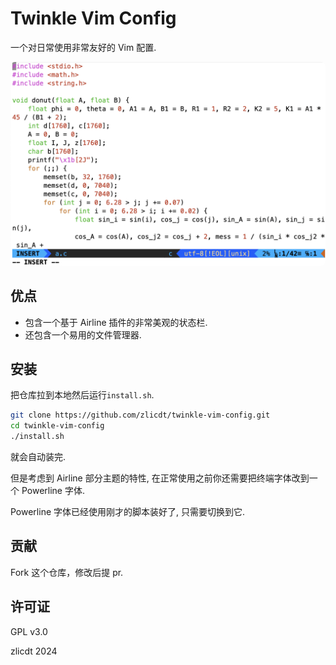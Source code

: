 # Twinkle Vim Config

一个对日常使用非常友好的 Vim 配置.

<p>
    <img alt="logo" src="./display.png" class="display">
    <style type="text/css">
        .display{
        border-radius:7px;
    }
    </style>
</p>


## 优点
* 包含一个基于 Airline 插件的非常美观的状态栏.
* 还包含一个易用的文件管理器.

## 安装
把仓库拉到本地然后运行`install.sh`.

```bash
git clone https://github.com/zlicdt/twinkle-vim-config.git
cd twinkle-vim-config
./install.sh
```

就会自动装完.

但是考虑到 Airline 部分主题的特性, 在正常使用之前你还需要把终端字体改到一个 Powerline 字体.

Powerline 字体已经使用刚才的脚本装好了, 只需要切换到它.

## 贡献

Fork 这个仓库，修改后提 pr.

## 许可证
GPL v3.0

zlicdt 2024
